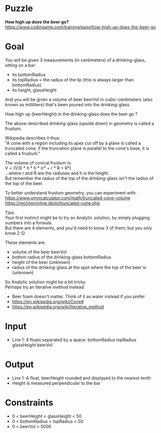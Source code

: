 # Puzzle
**How high up does the beer go?** https://www.codingame.com/training/easy/how-high-up-does-the-beer-go

# Goal

You will be given 3 measurements (in centimeters) of a drinking-glass, sitting on a bar:  
* its bottomRadius
* its topRadius = the radius of the lip (this is always larger than bottomRadius)
* its height, glassHeight

And you will be given a volume of beer beerVol in cubic-centimeters (also known as milliliters) that's been poured into the drinking-glass.

How high up (beerHeight) in the drinking-glass does the beer go ?

The above-described drinking-glass (upside down) in geometry is called a frustum.

Wikipedia describes it thus:  
"A cone with a region including its apex cut off by a plane is called a truncated cone; if the truncation plane is parallel to the cone's base, it is called a frustum."

The volume of conical frustum is:  
V = (1/3) * π * h * (r² + r * R + R²)  
...where r and R are the radiuses and h is the height.  
But remember the radius of the top of the drinking-glass isn't the radius of the top of the beer.  

To better understand frustum geometry, you can experiment with:  
https://www.omnicalculator.com/math/truncated-cone-volume  
https://rechneronline.de/pi/truncated-cone.php  

Tips:  
Your first instinct might be to try an Analytic solution, by simply plugging numbers into a formula.  
But there are 4 elements, and you'd need to know 3 of them; but you only know 2 ☹️  

These elements are:  
* volume of the beer beerVol
* bottom radius of the drinking-glass bottomRadius
* height of the beer (unknown)
* radius of the drinking-glass at the spot where the top of the beer is (unknown)

So Analytic solution might be a bit tricky.  
Perhaps try an Iterative method instead.  

* Beer foam doesn't matter. Think of it as water instead if you prefer
* https://en.wikipedia.org/wiki/Cone#
* https://en.wikipedia.org/wiki/Iterative_method

# Input
* Line 1: 4 floats separated by a space: bottomRadius topRadius glassHeight beerVol

# Output
* Line 1: A float, beerHeight rounded and displayed to the nearest tenth
* Height is measured perpendicular to the bar

# Constraints
* 0 < beerHeight < glassHeight < 50
* 0 < bottomRadius < topRadius < 50
* 0 < beerVol < 5000
